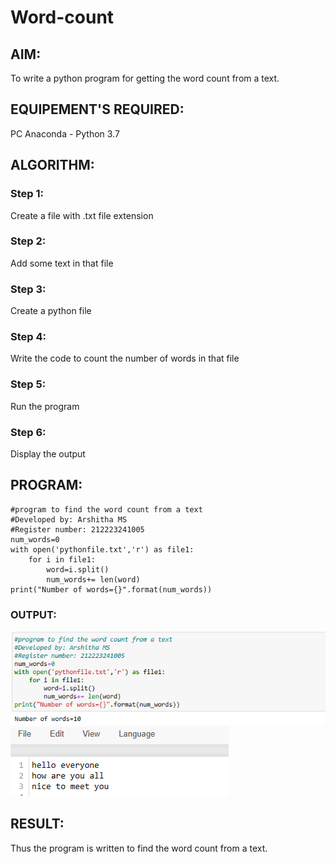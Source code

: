 # Word-count
## AIM:
To write a python program for getting the word count from a text.
## EQUIPEMENT'S REQUIRED: 
PC
Anaconda - Python 3.7
## ALGORITHM: 
### Step 1:
Create a file with .txt file extension
### Step 2: 
Add some text in that file
### Step 3: 
Create a python file
### Step 4:  
Write the code to count the number of words in that file
### Step 5: 
Run the program
### Step 6: 
Display the output
## PROGRAM:
```
#program to find the word count from a text
#Developed by: Arshitha MS
#Register number: 212223241005
num_words=0
with open('pythonfile.txt','r') as file1:
    for i in file1:
        word=i.split()
        num_words+= len(word)
print("Number of words={}".format(num_words))
```
### OUTPUT:
![output1](image.png)
![output2](image-1.png)


## RESULT:
Thus the program is written to find the word count from a text.
